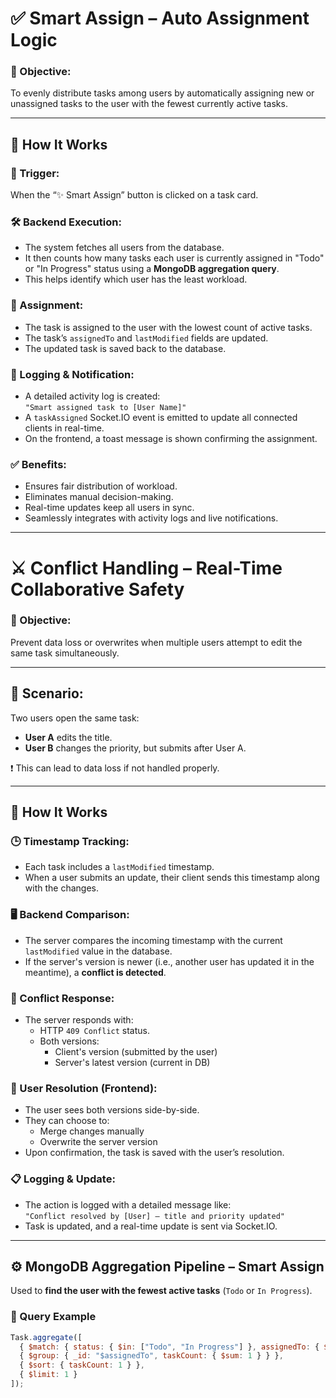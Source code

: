 # ✅ Smart Assign – Auto Assignment Logic

### 🎯 Objective:
To evenly distribute tasks among users by automatically assigning new or unassigned tasks to the user with the fewest currently active tasks.

---

## 🔧 How It Works

### 🔹 Trigger:
When the “✨ Smart Assign” button is clicked on a task card.

### 🛠️ Backend Execution:
- The system fetches all users from the database.
- It then counts how many tasks each user is currently assigned in "Todo" or "In Progress" status using a **MongoDB aggregation query**.
- This helps identify which user has the least workload.

### 📌 Assignment:
- The task is assigned to the user with the lowest count of active tasks.
- The task’s `assignedTo` and `lastModified` fields are updated.
- The updated task is saved back to the database.

### 🧾 Logging & Notification:
- A detailed activity log is created:  
  `"Smart assigned task to [User Name]"`
- A `taskAssigned` Socket.IO event is emitted to update all connected clients in real-time.
- On the frontend, a toast message is shown confirming the assignment.

### ✅ Benefits:
- Ensures fair distribution of workload.
- Eliminates manual decision-making.
- Real-time updates keep all users in sync.
- Seamlessly integrates with activity logs and live notifications.

---

# ⚔️ Conflict Handling – Real-Time Collaborative Safety

### 🎯 Objective:
Prevent data loss or overwrites when multiple users attempt to edit the same task simultaneously.

---

## 🔄 Scenario:
Two users open the same task:
- **User A** edits the title.
- **User B** changes the priority, but submits after User A.

❗ This can lead to data loss if not handled properly.

---

## 🔧 How It Works

### 🕒 Timestamp Tracking:
- Each task includes a `lastModified` timestamp.
- When a user submits an update, their client sends this timestamp along with the changes.

### 🖥️ Backend Comparison:
- The server compares the incoming timestamp with the current `lastModified` value in the database.
- If the server's version is newer (i.e., another user has updated it in the meantime), a **conflict is detected**.

### 🚨 Conflict Response:
- The server responds with:
  - HTTP `409 Conflict` status.
  - Both versions:
    - Client's version (submitted by the user)
    - Server's latest version (current in DB)

### 👥 User Resolution (Frontend):
- The user sees both versions side-by-side.
- They can choose to:
  - Merge changes manually
  - Overwrite the server version
- Upon confirmation, the task is saved with the user’s resolution.

### 📋 Logging & Update:
- The action is logged with a detailed message like:  
  `"Conflict resolved by [User] – title and priority updated"`
- Task is updated, and a real-time update is sent via Socket.IO.

---

## ⚙️ MongoDB Aggregation Pipeline – Smart Assign

Used to **find the user with the fewest active tasks** (`Todo` or `In Progress`).

### 🧪 Query Example

```js
Task.aggregate([
  { $match: { status: { $in: ["Todo", "In Progress"] }, assignedTo: { $ne: null } } },
  { $group: { _id: "$assignedTo", taskCount: { $sum: 1 } } },
  { $sort: { taskCount: 1 } },
  { $limit: 1 }
]);